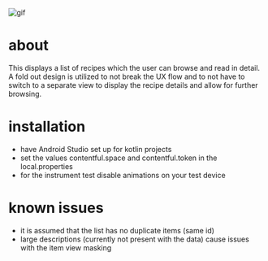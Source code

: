 ![gif](https://user-images.githubusercontent.com/12496282/121555948-b97b7f80-ca13-11eb-9685-b6cd0af54c44.gif)

# about
This displays a list of recipes which the user can browse and read in detail.
A fold out design is utilized to not break the UX flow and to not have to switch
to a separate view to display the recipe details and allow for further browsing.

# installation
- have Android Studio set up for kotlin projects
- set the values contentful.space and contentful.token in the local.properties
- for the instrument test disable animations on your test device

# known issues
- it is assumed that the list has no duplicate items (same id)
- large descriptions (currently not present with the data) cause issues with the item view masking
